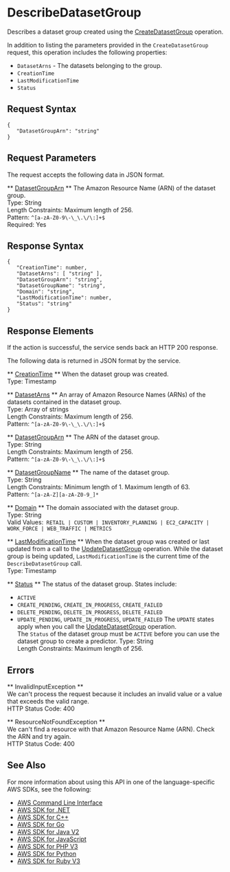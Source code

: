 # DescribeDatasetGroup<a name="API_DescribeDatasetGroup"></a>

Describes a dataset group created using the [CreateDatasetGroup](https://docs.aws.amazon.com/forecast/latest/dg/API_CreateDatasetGroup.html) operation\.

In addition to listing the parameters provided in the `CreateDatasetGroup` request, this operation includes the following properties:
+  `DatasetArns` \- The datasets belonging to the group\.
+  `CreationTime` 
+  `LastModificationTime` 
+  `Status` 

## Request Syntax<a name="API_DescribeDatasetGroup_RequestSyntax"></a>

```
{
   "DatasetGroupArn": "string"
}
```

## Request Parameters<a name="API_DescribeDatasetGroup_RequestParameters"></a>

The request accepts the following data in JSON format\.

 ** [DatasetGroupArn](#API_DescribeDatasetGroup_RequestSyntax) **   <a name="forecast-DescribeDatasetGroup-request-DatasetGroupArn"></a>
The Amazon Resource Name \(ARN\) of the dataset group\.  
Type: String  
Length Constraints: Maximum length of 256\.  
Pattern: `^[a-zA-Z0-9\-\_\.\/\:]+$`   
Required: Yes

## Response Syntax<a name="API_DescribeDatasetGroup_ResponseSyntax"></a>

```
{
   "CreationTime": number,
   "DatasetArns": [ "string" ],
   "DatasetGroupArn": "string",
   "DatasetGroupName": "string",
   "Domain": "string",
   "LastModificationTime": number,
   "Status": "string"
}
```

## Response Elements<a name="API_DescribeDatasetGroup_ResponseElements"></a>

If the action is successful, the service sends back an HTTP 200 response\.

The following data is returned in JSON format by the service\.

 ** [CreationTime](#API_DescribeDatasetGroup_ResponseSyntax) **   <a name="forecast-DescribeDatasetGroup-response-CreationTime"></a>
When the dataset group was created\.  
Type: Timestamp

 ** [DatasetArns](#API_DescribeDatasetGroup_ResponseSyntax) **   <a name="forecast-DescribeDatasetGroup-response-DatasetArns"></a>
An array of Amazon Resource Names \(ARNs\) of the datasets contained in the dataset group\.  
Type: Array of strings  
Length Constraints: Maximum length of 256\.  
Pattern: `^[a-zA-Z0-9\-\_\.\/\:]+$` 

 ** [DatasetGroupArn](#API_DescribeDatasetGroup_ResponseSyntax) **   <a name="forecast-DescribeDatasetGroup-response-DatasetGroupArn"></a>
The ARN of the dataset group\.  
Type: String  
Length Constraints: Maximum length of 256\.  
Pattern: `^[a-zA-Z0-9\-\_\.\/\:]+$` 

 ** [DatasetGroupName](#API_DescribeDatasetGroup_ResponseSyntax) **   <a name="forecast-DescribeDatasetGroup-response-DatasetGroupName"></a>
The name of the dataset group\.  
Type: String  
Length Constraints: Minimum length of 1\. Maximum length of 63\.  
Pattern: `^[a-zA-Z][a-zA-Z0-9_]*` 

 ** [Domain](#API_DescribeDatasetGroup_ResponseSyntax) **   <a name="forecast-DescribeDatasetGroup-response-Domain"></a>
The domain associated with the dataset group\.  
Type: String  
Valid Values:` RETAIL | CUSTOM | INVENTORY_PLANNING | EC2_CAPACITY | WORK_FORCE | WEB_TRAFFIC | METRICS` 

 ** [LastModificationTime](#API_DescribeDatasetGroup_ResponseSyntax) **   <a name="forecast-DescribeDatasetGroup-response-LastModificationTime"></a>
When the dataset group was created or last updated from a call to the [UpdateDatasetGroup](https://docs.aws.amazon.com/forecast/latest/dg/API_UpdateDatasetGroup.html) operation\. While the dataset group is being updated, `LastModificationTime` is the current time of the `DescribeDatasetGroup` call\.  
Type: Timestamp

 ** [Status](#API_DescribeDatasetGroup_ResponseSyntax) **   <a name="forecast-DescribeDatasetGroup-response-Status"></a>
The status of the dataset group\. States include:  
+  `ACTIVE` 
+  `CREATE_PENDING`, `CREATE_IN_PROGRESS`, `CREATE_FAILED` 
+  `DELETE_PENDING`, `DELETE_IN_PROGRESS`, `DELETE_FAILED` 
+  `UPDATE_PENDING`, `UPDATE_IN_PROGRESS`, `UPDATE_FAILED` 
The `UPDATE` states apply when you call the [UpdateDatasetGroup](https://docs.aws.amazon.com/forecast/latest/dg/API_UpdateDatasetGroup.html) operation\.  
The `Status` of the dataset group must be `ACTIVE` before you can use the dataset group to create a predictor\.
Type: String  
Length Constraints: Maximum length of 256\.

## Errors<a name="API_DescribeDatasetGroup_Errors"></a>

 ** InvalidInputException **   
We can't process the request because it includes an invalid value or a value that exceeds the valid range\.  
HTTP Status Code: 400

 ** ResourceNotFoundException **   
We can't find a resource with that Amazon Resource Name \(ARN\)\. Check the ARN and try again\.  
HTTP Status Code: 400

## See Also<a name="API_DescribeDatasetGroup_SeeAlso"></a>

For more information about using this API in one of the language\-specific AWS SDKs, see the following:
+  [AWS Command Line Interface](https://docs.aws.amazon.com/goto/aws-cli/forecast-2018-06-26/DescribeDatasetGroup) 
+  [AWS SDK for \.NET](https://docs.aws.amazon.com/goto/DotNetSDKV3/forecast-2018-06-26/DescribeDatasetGroup) 
+  [AWS SDK for C\+\+](https://docs.aws.amazon.com/goto/SdkForCpp/forecast-2018-06-26/DescribeDatasetGroup) 
+  [AWS SDK for Go](https://docs.aws.amazon.com/goto/SdkForGoV1/forecast-2018-06-26/DescribeDatasetGroup) 
+  [AWS SDK for Java V2](https://docs.aws.amazon.com/goto/SdkForJavaV2/forecast-2018-06-26/DescribeDatasetGroup) 
+  [AWS SDK for JavaScript](https://docs.aws.amazon.com/goto/AWSJavaScriptSDK/forecast-2018-06-26/DescribeDatasetGroup) 
+  [AWS SDK for PHP V3](https://docs.aws.amazon.com/goto/SdkForPHPV3/forecast-2018-06-26/DescribeDatasetGroup) 
+  [AWS SDK for Python](https://docs.aws.amazon.com/goto/boto3/forecast-2018-06-26/DescribeDatasetGroup) 
+  [AWS SDK for Ruby V3](https://docs.aws.amazon.com/goto/SdkForRubyV3/forecast-2018-06-26/DescribeDatasetGroup) 